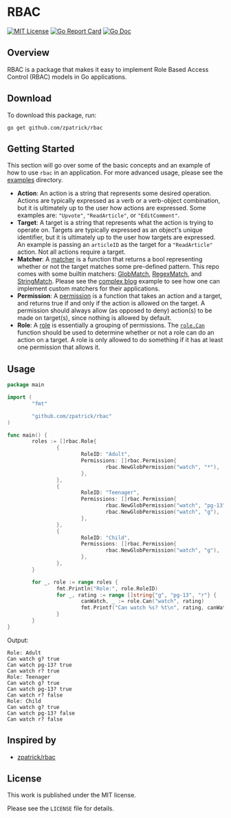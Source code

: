 # RBAC

[![MIT License](https://img.shields.io/badge/license-MIT-blue.svg)](https://github.com/zpatrick/rbac/blob/master/LICENSE)
[![Go Report Card](https://goreportcard.com/badge/github.com/zpatrick/rbac)](https://goreportcard.com/report/github.com/zpatrick/rbac)
[![Go Doc](https://godoc.org/github.com/zpatrick/rbac?status.svg)](https://godoc.org/github.com/zpatrick/rbac)

## Overview
RBAC is a package that makes it easy to implement Role Based Access Control (RBAC) models in Go applications. 

## Download
To download this package, run:
```
go get github.com/zpatrick/rbac
```

## Getting Started
This section will go over some of the basic concepts and an example of how to use `rbac` in an application.
For more advanced usage, please see the [examples](/examples) directory. 


* **Action**: An action is a string that represents some desired operation. 
Actions are typically expressed as a verb or a verb-object combination, but it is ultimately up to the user how actions are expressed. 
Some examples are: `"Upvote"`, `"ReadArticle"`, or `"EditComment"`. 
* **Target**: A target is a string that represents what the action is trying to operate on. 
Targets are typically expressed as an object's unique identifier, but it is ultimately up to the user how targets are expressed. 
An example is passing an `articleID` as the target for a `"ReadArticle"` action. 
Not all actions require a target. 
* **Matcher**: A [matcher](https://godoc.org/github.com/zpatrick/rbac#Matcher) is a function that returns a bool representing whether or not the target matches some pre-defined pattern.
This repo comes with some builtin matchers: 
[GlobMatch](https://godoc.org/github.com/zpatrick/rbac#GlobMatch), 
[RegexMatch](https://godoc.org/github.com/zpatrick/rbac#RegexMatch), 
and [StringMatch](https://godoc.org/github.com/zpatrick/rbac#StringMatch). 
Please see the [complex blog](/examples/blog_complex) example to see how one can implement custom matchers for their applications. 
* **Permission**: A [permission](https://godoc.org/github.com/zpatrick/rbac#Permission) is a function that takes an action and a target, and returns true if and only if the action is allowed on the target. 
A permission should always allow (as opposed to deny) action(s) to be made on target(s), since nothing is allowed by default. 
* **Role**: A [role](https://godoc.org/github.com/zpatrick/rbac#Role) is essentially a grouping of permissions. 
The [`role.Can`](https://godoc.org/github.com/zpatrick/rbac#Role.Can) function should be used to determine whether or not a role can do an action on a target. 
A role is only allowed to do something if it has at least one permission that allows it. 

## Usage
```go
package main

import (
        "fmt"

        "github.com/zpatrick/rbac"
)

func main() {
        roles := []rbac.Role{
                {
                        RoleID: "Adult",
                        Permissions: []rbac.Permission{
                                rbac.NewGlobPermission("watch", "*"),
                        },
                },
                {
                        RoleID: "Teenager",
                        Permissions: []rbac.Permission{
                                rbac.NewGlobPermission("watch", "pg-13"),
                                rbac.NewGlobPermission("watch", "g"),
                        },
                },
                {
                        RoleID: "Child",
                        Permissions: []rbac.Permission{
                                rbac.NewGlobPermission("watch", "g"),
                        },
                },
        }

        for _, role := range roles {
                fmt.Println("Role:", role.RoleID)
                for _, rating := range []string{"g", "pg-13", "r"} {
                        canWatch, _ := role.Can("watch", rating)
                        fmt.Printf("Can watch %s? %t\n", rating, canWatch)
                }
        }
}

```

Output:
```console
Role: Adult
Can watch g? true
Can watch pg-13? true
Can watch r? true
Role: Teenager
Can watch g? true
Can watch pg-13? true
Can watch r? false
Role: Child
Can watch g? true
Can watch pg-13? false
Can watch r? false
```

## Inspired by
* [zpatrick/rbac](https://github.com/zpatrick/rbac)

## License
This work is published under the MIT license.

Please see the `LICENSE` file for details.